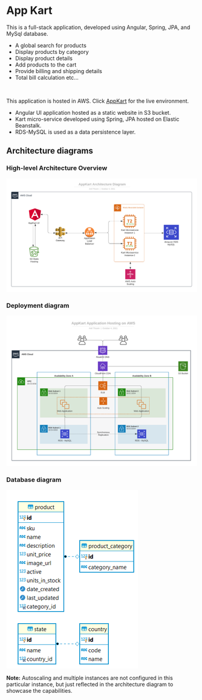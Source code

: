 # App Kart
This is a full-stack application, developed using Angular, Spring, JPA, and MySql database.
- A global search for products
- Display products by category
- Display product details
- Add products to the cart
- Provide billing and shipping details
- Total bill calculation etc…
<br/>

This application is hosted in AWS. Click [AppKart](http://shrikart.s3-website.ap-south-1.amazonaws.com) for the live environment.
- Angular UI application hosted as a static website in S3 bucket.
- Kart micro-service developed using Spring, JPA hosted on Elastic Beanstalk.
- RDS-MySQL is used as a data persistence layer.
  <br/>

## Architecture diagrams
### High-level Architecture Overview
![](ArchitectureDiagram.png)
### Deployment diagram
![](DeploymentDiagram.png)
### Database diagram
![](AppKart-ERD.png)
<br/>

**Note:** Autoscaling and multiple instances are not configured in this particular instance, but just reflected in the architecture diagram to showcase the capabilities.   